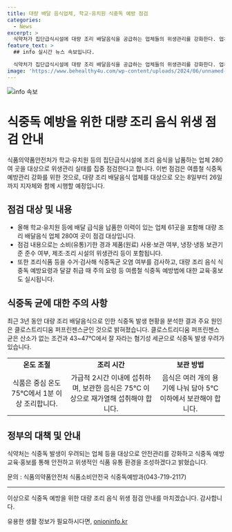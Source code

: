```yaml
---
title: 대량 배달 음식업체, 학교·유치원 식중독 예방 점검
categories:
  - News
excerpt: >
  식약처가 집단급식시설에 대량 조리 배달음식을 공급하는 업체들의 위생관리를 강화한다. 업체들은 식중독 예방을 위한 점검과 안전교육을 받을 예정이며, 최근 3년간의 식중독 발생 현황과 함께 식중독균 클로스트리디움 퍼프린젠스균의 특징과 식중독을 예방하는 방법에 대해 안내한다. 식약처는 안전한 식품 환경 조성을 위해 계속해서 안전관리를 강화하고 교육·홍보를 이어갈 예정이다.
feature_text: >
  ## info 실시간 뉴스 속보입니다.

  식약처가 집단급식시설에 대량 조리 배달음식을 공급하는 업체들의 위생관리를 강화한다. 업체들은 식중독 예방을 위한 점검과 안전교육을 받을 예정이며, 최근 3년간의 식중독 발생 현황과 함께 식중독균 클로스트리디움 퍼프린젠스균의 특징과 식중독을 예방하는 방법에 대해 안내한다. 식약처는 안전한 식품 환경 조성을 위해 계속해서 안전관리를 강화하고 교육·홍보를 이어갈 예정이다.
image: 'https://www.behealthy4u.com/wp-content/uploads/2024/06/unnamed-file.png'
---
```


<p><img src="https://www.behealthy4u.com/wp-content/uploads/2024/06/unnamed-file.png" alt="info 속보" /></p>

<h1>식중독 예방을 위한 대량 조리 음식 위생 점검 안내</h1>

<p data-ke-size="size16">식품의약품안전처가 학교·유치원 등의 집단급식시설에 조리 음식을 납품하는 업체 280여 곳을 대상으로 위생관리 실태를 집중 점검한다고 합니다. 이번 점검은 여름철 식중독 예방관리 강화를 위한 것으로, 대량 조리 배달음식 업체를 대상으로 오는 8일부터 26일까지 지자체와 함께 시행할 예정입니다.</p>

<h2 data-ke-size="size26">점검 대상 및 내용</h2>

<ul>
  <li>올해 학교·유치원 등에 배달 급식을 납품한 이력이 있는 업체 61곳을 포함해 대량 조리 배달음식 업체 280여 곳이 점검 대상입니다.</li>
  <li>점검 내용으로는 소비(유통)기한 경과 제품(원료) 사용·보관 여부, 냉장·냉동 보관기준 준수 여부, 제조·조리 시설의 위생관리 등이 포함됩니다.</li>
  <li>또한 조리식품 등을 수거·검사해 식중독균 오염 여부를 검사하고, 대량 조리 음식 식중독 예방요령과 달걀 취급 때 주의 요령 등 여름철 식중독 예방법에 대한 교육·홍보도 실시됩니다.</li>
</ul>

<h2 data-ke-size="size26">식중독 균에 대한 주의 사항</h2>

<p data-ke-size="size16">최근 3년 동안 대량 조리 배달음식으로 인한 식중독 발생 현황을 분석한 결과 주요 원인은 클로스트리디움 퍼프린젠스균인 것으로 밝혀졌습니다. 클로스트리디움 퍼프린젠스균은 산소가 없는 조건과 43~47℃에서 잘 자라는 혐기성 세균으로 식중독 발생 우려가 있습니다.</p>

<table>
  <tr>
    <td style="text-align: center; height: 17px;"><b>온도 조절</b></td>
    <td style="text-align: center; height: 17px;"><b>조리 시간</b></td>
    <td style="text-align: center; height: 17px;"><b>보관 방법</b></td>
  </tr>
  <tr>
    <td style="text-align: center; height: 17px;">식품은 중심 온도 75℃에서 1분 이상 조리합니다.</td>
    <td style="text-align: center; height: 17px;">가급적 2시간 이내에 섭취하며, 보관한 음식은 75℃ 이상으로 재가열해 섭취해야 합니다.</td>
    <td style="text-align: center; height: 17px;">음식은 여러 개의 용기에 나눠 담아 5℃ 이하에서 보관해야 합니다.</td>
  </tr>
</table>

<h2 data-ke-size="size26">정부의 대책 및 안내</h2>

<p data-ke-size="size16">식약처는 식중독 발생이 우려되는 업체 등을 대상으로 안전관리를 강화하고 식중독 예방 교육·홍보를 통해 안전하고 위생적인 식품 유통 환경을 조성하겠다고 밝혔습니다.</p>

<p data-ke-size="size16">문의 : 식품의약품안전처 식품소비안전국 식중독예방과(043-719-2117)</p>

<hr>

<p>이상으로 식중독 예방을 위한 대량 조리 음식 위생 점검 안내를 마치겠습니다. 감사합니다.</p>
유용한 생활 정보가 필요하시다면, <a href="https://onioninfo.kr" rel="dofollow">onioninfo.kr</a>


